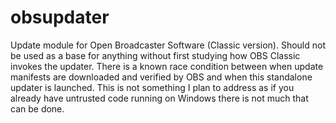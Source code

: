 obsupdater
==========

Update module for Open Broadcaster Software (Classic version). Should not be used as a base for anything without first studying how OBS Classic invokes the updater. There is a known race condition between when update manifests are downloaded and verified by OBS and when this standalone updater is launched. This is not something I plan to address as if you already have untrusted code running on Windows there is not much that can be done.

